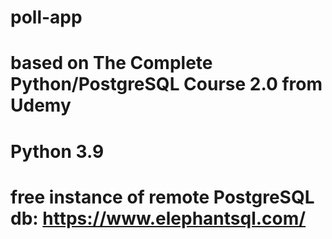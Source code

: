 # poll-app
# based on The Complete Python/PostgreSQL Course 2.0 from Udemy

# Python 3.9
# free instance of remote PostgreSQL db: https://www.elephantsql.com/
